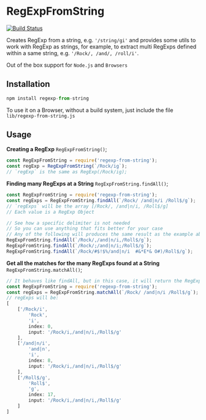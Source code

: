 # RegExpFromString

[![Build Status](https://api.travis-ci.org/DiegoZoracKy/regexp-from-string.svg)](https://travis-ci.org/DiegoZoracKy/regexp-from-string)

Creates RegExp from a string, e.g. `'/string/gi'` and provides some utils to work with RegExp as strings, for example, to extract multi RegExps defined within a same string, e.g. `'/Rock/, /and/, /roll/i'`.

Out of the box support for `Node.js` and `Browsers`

## Installation

```javascript
npm install regexp-from-string
```
To use it on a Browser, without a build system, just include the file `lib/regexp-from-string.js`

## Usage

**Creating a RegExp**
`RegExpFromString()`;

```javascript
const RegExpFromString = require('regexp-from-string');
const regExp = RegExpFromString(`/Rock/ig`);
// `regExp` is the same as RegExp(/Rock/ig);
```

**Finding many RegExps at a String**
`RegExpFromString.findAll()`;

```javascript
const RegExpFromString = require('regexp-from-string');
const regExps = RegExpFromString.findAll(`/Rock/ /and|n/i /Roll$/g`);
// `regExps` will be the array [/Rock/, /and|n/i, /Roll$/g]
// Each value is a RegExp Object

// See how a specific delimiter is not needed
// So you can use anything that fits better for your case
// Any of the following will produces the same result as the example above
RegExpFromString.findAll(`/Rock/,/and|n/i,/Roll$/g`);
RegExpFromString.findAll(`/Rock/;/and|n/i;/Roll$/g`);
RegExpFromString.findAll(`/Rock/#$!$%/and|n/i  #&*E*& O#)/Roll$/g`);
```

**Get all the matches for the many RegExps found at a String**
`RegExpFromString.matchAll()`;

```javascript
// It behaves like findAll, but in this case, it will return the RegExp `match` instead of the RegExp itself
const RegExpFromString = require('regexp-from-string');
const regExps = RegExpFromString.matchAll(`/Rock/ /and|n/i /Roll$/g`);
// regExps will be:
[
	['/Rock/i',
		'Rock',
		'i',
		index: 0,
		input: '/Rock/i,/and|n/i,/Roll$/g'
	],
	['/and|n/i',
		'and|n',
		'i',
		index: 8,
		input: '/Rock/i,/and|n/i,/Roll$/g'
	],
	['/Roll$/g',
		'Roll$',
		'g',
		index: 17,
		input: '/Rock/i,/and|n/i,/Roll$/g'
	]
]
```
